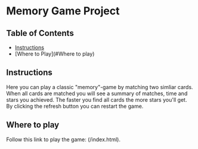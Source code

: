 # Memory Game Project

## Table of Contents

* [Instructions](#instructions)
* [Where to Play](#Where to play)

## Instructions

Here you can play a classic "memory"-game by matching two simliar cards. When all cards are matched you will see a summary of matches, time and stars you achieved. The faster you find all cards the more stars you'll get. By clicking the refresh button you can restart the game. 

## Where to play

Follow this link to play the game: (/index.html).
